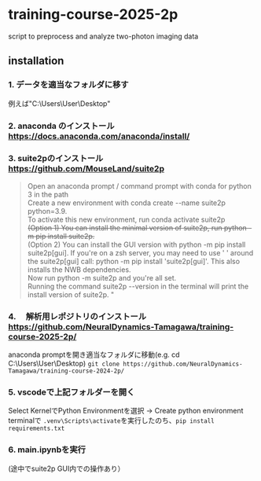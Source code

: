 # training-course-2025-2p
script to preprocess and analyze two-photon imaging data

## installation 

### 1. データを適当なフォルダに移す
例えば"C:\Users\User\Desktop"
### 2. anaconda のインストール https://docs.anaconda.com/anaconda/install/
### 3. suite2pのインストール https://github.com/MouseLand/suite2p
 
> Open an anaconda prompt / command prompt with conda for python 3 in the path <br>
Create a new environment with conda create --name suite2p python=3.9. <br>
To activate this new environment, run conda activate suite2p <br>
~~(Option 1) You can install the minimal version of suite2p, run python -m pip install suite2p.~~ <br>
(Option 2) You can install the GUI version with python -m pip install suite2p[gui]. If you're on a zsh server, you may need to use ' ' around the suite2p[gui] call: python -m pip install 'suite2p[gui]'. This also installs the NWB dependencies. <br>
Now run python -m suite2p and you're all set. <br>
Running the command suite2p --version in the terminal will print the install version of suite2p.
"
>

### 4. 　解析用レポジトリのインストール　https://github.com/NeuralDynamics-Tamagawa/training-course-2025-2p/
anaconda promptを開き適当なフォルダに移動(e.g. cd C:\Users\User\Desktop)
`git clone https://github.com/NeuralDynamics-Tamagawa/training-course-2024-2p/` <br>

### 5. vscodeで上記フォルダーを開く
Select KernelでPython Environmentを選択 -> Create python environment
terminalで
`.venv\Scripts\activate`を実行したのち、`pip install requirements.txt`

### 6. main.ipynbを実行
(途中でsuite2p GUI内での操作あり）



